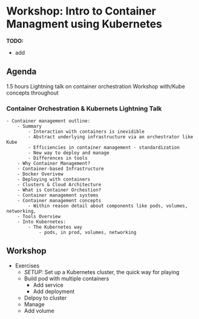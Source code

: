 # Workshop: Intro to Container Managment using Kubernetes

**TODO:**

- add 

## Agenda 

1.5 hours
Lightning talk on container orchestration
Workshop with/Kube concepts throughout

### Container Orchestration & Kubernets Lightning Talk
    - Container management outline:
        - Summary
            - Interaction with containers is inevidible
            - Abstract underlying infrastructure via an orchestrator like Kube
            - Efficiencies in container management - standardization
            - New way to deploy and manage
            - Differences in tools
        - Why Container Management?
        - Container-based Infrastructure
        - Docker Overivew
        - Deploying with containers
        - Clusters & Cloud Architecture
        - What is Container Orchestion?
        - Container management systems
        - Container management concepts
            - Within reason detail about components like pods, volumes, networking, 
        - Tools Overview
        - Into Kubernetes:
            - The Kubernetes way
                - pods, in prod, volumes, networking

## Workshop

- Exercises
    - *SETUP:* Set up a Kubernetes cluster, the quick way for playing
    - Build pod with multiple containers
        - Add service
        - Add deployment
    - Delpoy to cluster
    - Manage
    - Add volume
